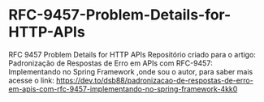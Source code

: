 # RFC-9457-Problem-Details-for-HTTP-APIs
RFC 9457 Problem Details for HTTP APIs
Repositório criado para o artigo: Padronização de Respostas de Erro em APIs com RFC-9457: Implementando no Spring Framework ,onde sou o autor, para saber mais acesse o link: https://dev.to/dsb88/padronizacao-de-respostas-de-erro-em-apis-com-rfc-9457-implementando-no-spring-framework-4kk0
